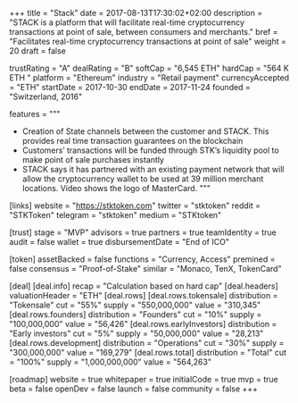 +++
title = "Stack"
date = 2017-08-13T17:30:02+02:00
description = "STACK is a platform that will facilitate real-time cryptocurrency transactions at point of sale, between consumers and merchants."
bref = "Facilitates real-time cryptocurrency transactions at point of sale"
weight = 20
draft = false

trustRating = "A"
dealRating = "B"
softCap = "6,545 ETH"
hardCap = "564 K ETH "
platform = "Ethereum"
industry = "Retail payment"
currencyAccepted = "ETH"
startDate = 2017-10-30
endDate = 2017-11-24
founded = "Switzerland, 2016"

features = """
- Creation of State channels between the customer and STACK. This provides real time transaction guarantees on the blockchain
- Customers’ transactions will be funded through STK’s liquidity pool to make point of sale purchases instantly
- STACK says it has partnered with an existing payment network that will allow the cryptocurrency wallet to be used at 39 million merchant locations. Video shows the logo of MasterCard.
"""

[links]
  website = "https://stktoken.com"
  twitter = "stktoken"
  reddit = "STKToken"
  telegram = "stktoken"
  medium = "STKtoken"

[trust]
  stage = "MVP"
  advisors = true
  partners = true
  teamIdentity = true
  audit = false
  wallet = true
  disbursementDate = "End of ICO"

[token]
  assetBacked = false
  functions = "Currency, Access"
  premined = false
  consensus = "Proof-of-Stake"
  similar = "Monaco, TenX, TokenCard"

[deal]
  [deal.info]
    recap = "Calculation based on hard cap"
  [deal.headers]
    valuationHeader = "ETH"
  [deal.rows]
    [deal.rows.tokensale]
      distribution = "Tokensale"
      cut = "55%"
      supply = "550,000,000"
      value = "310,345"
    [deal.rows.founders]
      distribution = "Founders"
      cut = "10%"
      supply = "100,000,000"
      value = "56,426"
    [deal.rows.earlyInvestors]
      distribution = "Early investors"
      cut = "5%"
      supply = "50,000,000"
      value = "28,213"
    [deal.rows.development]
      distribution = "Operations"
      cut = "30%"
      supply = "300,000,000"
      value = "169,279"
    [deal.rows.total]
      distribution = "Total"
      cut = "100%"
      supply = "1,000,000,000"
      value = "564,263"

[roadmap]
  website = true
  whitepaper = true
  initialCode = true
  mvp = true
  beta = false
  openDev = false
  launch = false
  community = false
+++
